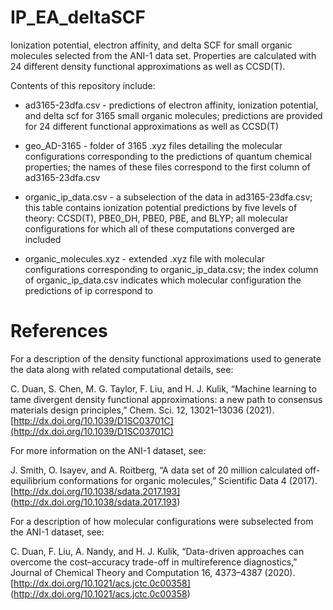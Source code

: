 # IP_EA_deltaSCF
Ionization potential, electron affinity, and delta SCF for small organic molecules selected from the ANI-1 data set. Properties are calculated with 24 different density functional approximations as well as CCSD(T).

Contents of this repository include:

* ad3165-23dfa.csv - predictions of electron affinity, ionization potential, and delta scf for 3165 small organic molecules; predictions are provided for 24 different functional approximations as well as CCSD(T)

* geo_AD-3165 - folder of 3165 .xyz files detailing the molecular configurations corresponding to the predictions of quantum chemical properties; the names of these files correspond to the first column of ad3165-23dfa.csv

* organic_ip_data.csv - a subselection of the data in ad3165-23dfa.csv; this table contains ionization potential predictions by five levels of theory: CCSD(T), PBE0_DH, PBE0, PBE, and BLYP; all molecular configurations for which all of these computations converged are included

* organic_molecules.xyz - extended .xyz file with molecular configurations corresponding to organic_ip_data.csv; the index column of organic_ip_data.csv indicates which molecular configuration the predictions of ip correspond to


# References

For a description of the density functional approximations used to generate the data along with related computational details, see:

C. Duan, S. Chen, M. G. Taylor, F. Liu, and H. J. Kulik, “Machine learning to tame divergent density functional approximations: a new path to consensus materials design principles,” Chem. Sci. 12, 13021–13036 (2021). [http://dx.doi.org/10.1039/D1SC03701C](http://dx.doi.org/10.1039/D1SC03701C)

For more information on the ANI-1 dataset, see:

J. Smith, O. Isayev, and A. Roitberg, “A data set of 20 million calculated off-equilibrium conformations for organic molecules,” Scientific Data 4 (2017). [http://dx.doi.org/10.1038/sdata.2017.193] (http://dx.doi.org/10.1038/sdata.2017.193)

For a description of how molecular configurations were subselected from the ANI-1 dataset, see:

C. Duan, F. Liu, A. Nandy, and H. J. Kulik, “Data-driven approaches can overcome the cost–accuracy trade-off in multireference diagnostics,” Journal of Chemical Theory and Computation 16, 4373–4387 (2020). [http://dx.doi.org/10.1021/acs.jctc.0c00358] (http://dx.doi.org/10.1021/acs.jctc.0c00358)
